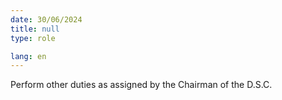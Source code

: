 ```yaml
---
date: 30/06/2024
title: null
type: role

lang: en
---
```


Perform other duties as assigned by the Chairman of the D.S.C.